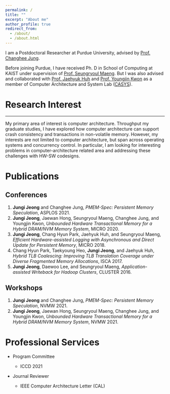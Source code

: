 ```yaml
---
permalink: /
title: ""
excerpt: "About me"
author_profile: true
redirect_from: 
  - /about/
  - /about.html
---
```


I am a Postdoctoral Researcher at Purdue University, advised by [Prof. Changhee Jung](https://www.cs.purdue.edu/homes/chjung/).

Before joining Purdue, I have received Ph. D in School of Computing at KAIST under supervision of [Prof. Seungryoul Maeng](http://calab.kaist.ac.kr:8080/~maeng/). But I was also advised and collaborated with [Prof. Jaehyuk Huh](http://calab.kaist.ac.kr:8080/~jhuh/) and [Prof. Youngjin Kwon](https://sites.google.com/view/yjkwon/home) as a member of Computer Architecture and System Lab ([CASYS](http://casys.kaist.ac.kr/)).

# Research Interest
-----
My primary area of interest is computer architecture. Throughput my graduate studies, I have explored how computer architecture can support crash consistency and transactions in non-volatile memory. However, my interests are not limited to computer architecture, but span across operating systems and concurrency control. In particular, I am looking for interesting problems in computer-architecture related area and addressing these challenges with HW-SW codesigns.

# Publications
## Conferences
1. **Jungi Jeong** and Changhee Jung, *PMEM-Spec: Persistent Memory Speculation*, ASPLOS 2021.
1. **Jungi Jeong**, Jaewan Hong, Seungryoul Maeng, Changhee Jung, and Youngjin Kwon, *Unbounded Hardware Transactional Memory for a Hybrid DRAM/NVM Memory System*, MICRO 2020.
1. **Jungi Jeong**, Chang Hyun Park, Jaehyuk Huh, and Seungryoul Maeng, *Efficient Hardware-assisted Logging with Asynchronous and Direct Update for Persistent Memory*, MICRO 2018.
1. Chang Hyun Park, Taekyoung Heo, **Jungi Jeong**, and Jaehyuk Huh, *Hybrid TLB Coalescing: Improving TLB Translation Coverage under Diverse Fragmented Memory Allocations*, ISCA 2017.
1. **Jungi Jeong**, Daewoo Lee, and Seungryoul Maeng, *Application-assisted Writeback for Hadoop Clusters*, CLUSTER 2016.

## Workshops
1. **Jungi Jeong** and Changhee Jung, *PMEM-Spec: Persistent Memory Speculation*, NVMW 2021.
1. **Jungi Jeong**, Jaewan Hong, Seungryoul Maeng, Changhee Jung, and Youngjin Kwon, *Unbounded Hardware Transactional Memory for a Hybrid DRAM/NVM Memory System*, NVMW 2021.

# Professional Services
* Program Committee
  * ICCD 2021

* Journal Reviewer
  * IEEE Computer Architecture Letter (CAL)
